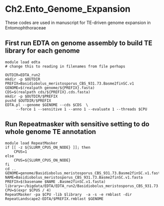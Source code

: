 # Ch2.Ento_Genome_Expansion
These codes are used in manuscript for TE-driven genome expansion in Entomophthoraceae

## First run EDTA on genome assembly to build TE library for each genome 
```
module load edta
# change this to reading in filenames from file perhaps

OUTDIR=EDTA_run2
mkdir -p $OUTDIR
PREFIX=Basidiobolus_meristosporus_CBS_931.73.Basme2finSC.v1
GENOME=$(realpath genome/${PREFIX}.fasta)
CDS=$(realpath cds/${PREFIX}.cds.fasta)
mkdir -p $OUTDIR/$PREFIX
pushd $OUTDIR/$PREFIX
EDTA.pl --genome $GENOME --cds $CDS  \
     --force 1 --sensitive 1 --anno 1 --evaluate 1 --threads $CPU
```

## Run Repeatmasker with sensitive setting to do whole genome TE annotation
```
module load RepeatMasker
if [[ -z ${SLURM_CPUS_ON_NODE} ]]; then
    CPUS=1
else
    CPUS=${SLURM_CPUS_ON_NODE}
fi
cd ..
GENOME=genome/Basidiobolus_meristosporus_CBS_931.73.Basme2finSC.v1.fasta
NAME=Basidiobolus_meristosporus_CBS_931.73.Basme2finSC.v1.fasta
PREFIX=$(basename $NAME .Basme2finSC.v1.fasta)
library=~/bigdata/EDTA/EDTA_run2/Basidiobolus_meristosporus_CBS_931.73.Basme2finSC.v1/Basidiobolus_meristosporus_CBS_931.73.Basme2finSC.v1.fasta.mod.EDTA.TElib.fa
CPU=$(expr $CPUS / 4)
RepeatMasker -pa $CPU -lib $library  -a -s -e rmblast -dir RepeatLandscape2-EDTA/$PREFIX.rmblast $GENOME

```
